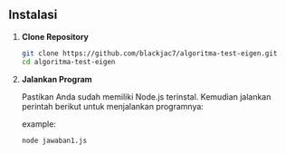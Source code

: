 ## Instalasi

1. **Clone Repository**

    ```bash
    git clone https://github.com/blackjac7/algoritma-test-eigen.git
    cd algoritma-test-eigen

    ```

2. **Jalankan Program**

    Pastikan Anda sudah memiliki Node.js terinstal. Kemudian jalankan perintah berikut untuk menjalankan programnya:

    example:
    ```bash
    node jawaban1.js
    ```
